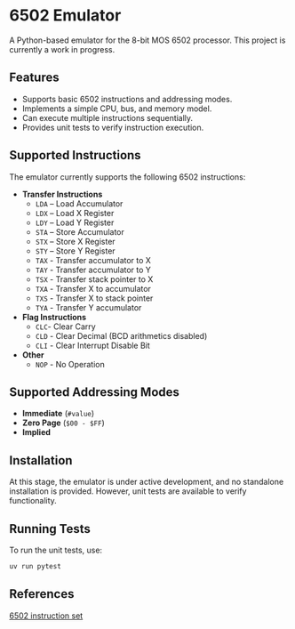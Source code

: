 # 6502 Emulator

A Python-based emulator for the 8-bit MOS 6502 processor. This project is currently a work in progress.

## Features

- Supports basic 6502 instructions and addressing modes.
- Implements a simple CPU, bus, and memory model.
- Can execute multiple instructions sequentially.
- Provides unit tests to verify instruction execution.

## Supported Instructions

The emulator currently supports the following 6502 instructions:

- **Transfer Instructions**
  - `LDA` – Load Accumulator
  - `LDX` – Load X Register
  - `LDY` – Load Y Register
  - `STA` – Store Accumulator
  - `STX` – Store X Register
  - `STY` – Store Y Register
  - `TAX` - Transfer accumulator to X
  - `TAY` - Transfer accumulator to Y
  - `TSX` - Transfer stack pointer to X
  - `TXA` - Transfer X to accumulator
  - `TXS` - Transfer X to stack pointer
  - `TYA` - Transfer Y accumulator
- **Flag Instructions**
  - `CLC`- Clear Carry
  - `CLD` - Clear Decimal (BCD arithmetics disabled)
  - `CLI` - Clear Interrupt Disable Bit
- **Other**
  - `NOP` - No Operation

## Supported Addressing Modes

- **Immediate** (`#value`)
- **Zero Page** (`$00 - $FF`)
- **Implied**

## Installation

At this stage, the emulator is under active development, and no standalone installation is provided. However, unit tests are available to verify functionality.

## Running Tests

To run the unit tests, use:

```sh
uv run pytest
```

## References

[6502 instruction set](https://www.masswerk.at/6502/6502_instruction_set.html#STA)
